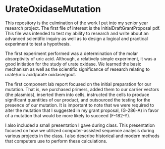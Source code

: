 # UrateOxidaseMutation

This repository is the culmination of the work I put into my senior year research project. The first file of interest is the InitialDraftGrantProposal pdf. This file was intended to test my ability to research and write about an advanced scientific inquiry as well as to design a logical and practical experiment to test a hypothesis.

The first experiment performed was a determination of the molar absorptivity of uric acid. Although, a relatively simple experiment, it was a good initiation for the study of urate oxidase. We learned the basic mechanism as well as the scientific significance of research relating to urate/uric acid/urate oxidase/gout.

The first component lab report focused on the initial preparation for our mutation. That is, we purchased primers, added them to our carrier vectors (the plasmids), inserted them into cells, instructed the cells to produce significant quantities of our product, and outsourced the testing for the presence of our mutation. It is important to note that we were required to alter the mutation that I suggested in my grant proposal, (G-286-A) in favor of a mutation that would be more likely to succeed (F-182-Y).

I also included a small presentation I gave during class. This presentation focused on how we utilized computer-assisted sequence analysis during various projects in the class. I also describe historical and modern methods that computers use to perform these calculations.
